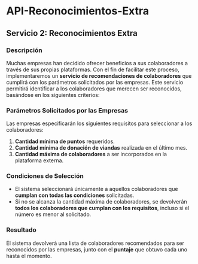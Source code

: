 # API-Reconocimientos-Extra

## **Servicio 2: Reconocimientos Extra**

### **Descripción**
Muchas empresas han decidido ofrecer beneficios a sus colaboradores a través de sus propias plataformas. Con el fin de facilitar este proceso, implementaremos un **servicio de recomendaciones de colaboradores** que cumplirá con los parámetros solicitados por las empresas. Este servicio permitirá identificar a los colaboradores que merecen ser reconocidos, basándose en los siguientes criterios:

### **Parámetros Solicitados por las Empresas**
Las empresas especificarán los siguientes requisitos para seleccionar a los colaboradores:

1. **Cantidad mínima de puntos** requeridos.
2. **Cantidad mínima de donación de viandas** realizada en el último mes.
3. **Cantidad máxima de colaboradores** a ser incorporados en la plataforma externa.

### **Condiciones de Selección**
- El sistema seleccionará únicamente a aquellos colaboradores que **cumplan con todas las condiciones** solicitadas.
- Si no se alcanza la cantidad máxima de colaboradores, se devolverán **todos los colaboradores que cumplan con los requisitos**, incluso si el número es menor al solicitado.

### **Resultado**
El sistema devolverá una lista de colaboradores recomendados para ser reconocidos por las empresas, junto con el **puntaje** que obtuvo cada uno hasta el momento.
